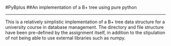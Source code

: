 #PyBplus
##An implementation of a B+ tree using pure python
***
This is a relatively simplistic implementation of a B+ tree data structure for a university course in database management. 
The directory and file structure have been pre-defined by the assignment itself, in addition to the stipulation of not being able to use external libraries such as numpy.
